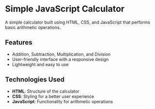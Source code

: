 # Simple JavaScript Calculator

A simple calculator built using HTML, CSS, and JavaScript that performs basic arithmetic operations.

## Features
- Addition, Subtraction, Multiplication, and Division
- User-friendly interface with a responsive design
- Lightweight and easy to use

## Technologies Used
- **HTML**: Structure of the calculator
- **CSS**: Styling for a better user experience
- **JavaScript**: Functionality for arithmetic operations
